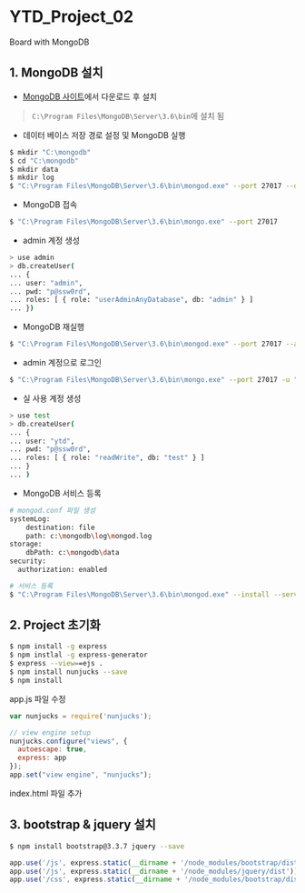 YTD_Project_02
==
Board with MongoDB

## 1. MongoDB 설치
- [MongoDB 사이트](https://www.mongodb.com/download-center#community)에서 다운로드 후 설치
> ```C:\Program Files\MongoDB\Server\3.6\bin```에 설치 됨
- 데이터 베이스 저장 경로 설정 및 MongoDB 실행
```bash
$ mkdir "C:\mongodb"
$ cd "C:\mongodb"
$ mkdir data
$ mkdir log
$ "C:\Program Files\MongoDB\Server\3.6\bin\mongod.exe" --port 27017 --dbpath "C:\mongodb\data"
```
- MongoDB 접속
```bash
$ "C:\Program Files\MongoDB\Server\3.6\bin\mongo.exe" --port 27017
```
- admin 계정 생성
```bash
> use admin
> db.createUser(
... {
... user: "admin",
... pwd: "p@ssw0rd",
... roles: [ { role: "userAdminAnyDatabase", db: "admin" } ]
... })
```
- MongoDB 재실행
```bash
$ "C:\Program Files\MongoDB\Server\3.6\bin\mongod.exe" --port 27017 --auth --dbpath "C:\mongodb\data"
```
- admin 계정으로 로그인
```bash
$ "C:\Program Files\MongoDB\Server\3.6\bin\mongo.exe" --port 27017 -u "admin" -p "p@ssw0rd" --authenticationDatabase "admin"
```
- 실 사용 계정 생성
```bash
> use test
> db.createUser(
... {
... user: "ytd",
... pwd: "p@ssw0rd",
... roles: [ { role: "readWrite", db: "test" } ]
... }
... )
```
- MongoDB 서비스 등록
```bash
# mongod.conf 파일 생성
systemLog:
    destination: file
    path: c:\mongodb\log\mongod.log
storage:
    dbPath: c:\mongodb\data
security:
  authorization: enabled
```
```bash
# 서비스 등록
$ "C:\Program Files\MongoDB\Server\3.6\bin\mongod.exe" --install --serviceName "MongoDB 3.6" --serviceDisplayName "MongoDB(로컬 개발용)" --serviceDescription "YTD 프로젝트 개발용" --config "C:\mongodb\mongod.conf"
 ```

## 2. Project 초기화
```bash
$ npm install -g express
$ npm instlal -g express-generator
$ express --view==ejs .
$ npm install nunjucks --save
$ npm install
```

app.js 파일 수정
```js
var nunjucks = require('nunjucks');

// view engine setup
nunjucks.configure("views", {
  autoescape: true,
  express: app
});
app.set("view engine", "nunjucks");
```
index.html 파일 추가



## 3. bootstrap & jquery 설치
 ```bash
 $ npm install bootstrap@3.3.7 jquery --save
 ```

```javascript
app.use('/js', express.static(__dirname + '/node_modules/bootstrap/dist/js')); // redirect bootstrap JS
app.use('/js', express.static(__dirname + '/node_modules/jquery/dist')); // redirect JS jQuery
app.use('/css', express.static(__dirname + '/node_modules/bootstrap/dist/css')); // redirect CSS bootstrap
```

